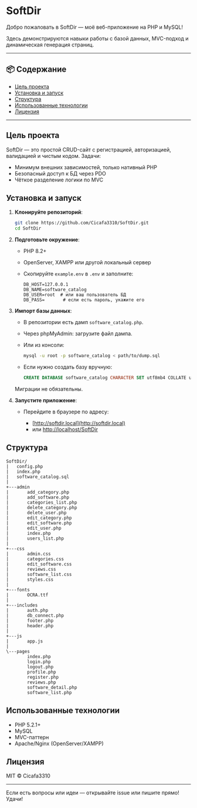 # SoftDir

Добро пожаловать в SoftDir — моё веб-приложение на PHP и MySQL!

Здесь демонстрируются навыки работы с базой данных, MVC-подход и динамическая генерация страниц.

---

## 📦 Содержание

* [Цель проекта](#цель-проекта)
* [Установка и запуск](#установка-и-запуск)
* [Структура](#структура)
* [Использованные технологии](#использованные-технологии)
* [Лицензия](#лицензия)

---

## Цель проекта

SoftDir — это простой CRUD-сайт с регистрацией, авторизацией, валидацией и чистым кодом.
Задачи:

* Минимум внешних зависимостей, только нативный PHP
* Безопасный доступ к БД через PDO
* Чёткое разделение логики по MVC

## Установка и запуск

1. **Клонируйте репозиторий**:

   ```bash
   git clone https://github.com/Cicafa3310/SoftDir.git
   cd SoftDir
   ```

2. **Подготовьте окружение**:

   * PHP 8.2+
   * OpenServer, XAMPP или другой локальный сервер
   * Скопируйте `example.env` в `.env` и заполните:

     ```env
     DB_HOST=127.0.0.1
     DB_NAME=software_catalog
     DB_USER=root  # или ваш пользователь БД
     DB_PASS=       # если есть пароль, укажите его
     ```

3. **Импорт базы данных**:

   * В репозитории есть дамп `software_catalog.php`.
   * Через phpMyAdmin: загрузите файл дампа.
   * Или из консоли:

     ```bash
     mysql -u root -p software_catalog < path/to/dump.sql
     ```
   * Если нужно создать базу вручную:

     ```sql
     CREATE DATABASE software_catalog CHARACTER SET utf8mb4 COLLATE utf8mb4_unicode_ci;
     ```

   Миграции не обязательны.

4. **Запустите приложение**:

   * Перейдите в браузере по адресу:

     * [http://softdir.local](http://softdir.local)
     * или [http://localhost/SoftDir](http://localhost/SoftDir)

## Структура

```
SoftDir/
|   config.php
|   index.php
|   software_catalog.sql
|
+---admin
|       add_category.php
|       add_software.php
|       categories_list.php
|       delete_category.php
|       delete_user.php
|       edit_category.php
|       edit_software.php
|       edit_user.php
|       index.php
|       users_list.php
|
+---css
|       admin.css
|       categories.css
|       edit_software.css
|       reviews.css
|       software_list.css
|       styles.css
|
+---fonts
|       OCRA.ttf
|
+---includes
|       auth.php
|       db_connect.php
|       footer.php
|       header.php
|
+---js
|       app.js
|
\---pages
        index.php
        login.php
        logout.php
        profile.php
        register.php
        reviews.php
        software_detail.php
        software_list.php
```

## Использованные технологии

* PHP 5.2.1+
* MySQL
* MVC-паттерн
* Apache/Nginx (OpenServer/XAMPP)

## Лицензия

MIT © Cicafa3310

---

Если есть вопросы или идеи — открывайте issue или пишите прямо! Удачи!
